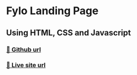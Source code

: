# Fylo Landing Page 

## Using HTML, CSS and Javascript


### [🔗 Github url](https://github.com/pantpramod/fylo-landing-page)

### [🔗 Live site url](https://fylo-landing-page-by-pramod.netlify.app/)